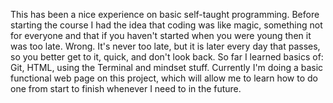 This has been a nice experience on basic self-taught programming. Before starting the course I had the idea that coding was like magic, something not for everyone and that if you haven't started when you were young then it was too late. Wrong.
It's never too late, but it is later every day that passes, so you better get to it, quick, and don't look back.
So far I learned basics of: Git, HTML, using the Terminal and mindset stuff.
Currently I'm doing a basic functional web page on this project, which will allow me to learn how to do one from start to finish whenever I need to in the future.
